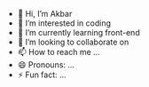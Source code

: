 - 👋 Hi, I’m Akbar
- 👀 I’m interested in coding
- 🌱 I’m currently learning front-end
- 💞️ I’m looking to collaborate on 
- 📫 How to reach me ...
- 😄 Pronouns: ...
- ⚡ Fun fact: ...

<!---
akbarumarxujayev/akbarumarxujayev is a ✨ special ✨ repository because its `README.md` (this file) appears on your GitHub profile.
You can click the Preview link to take a look at your changes.
--->
